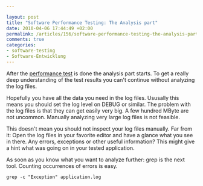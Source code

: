 ```yaml
---

layout: post
title: "Software Performance Testing: The Analysis part"
date: 2010-04-06 17:44:49 +02:00
permalink: /articles/156/software-performance-testing-the-analysis-part/
comments: true
categories: 
- software-testing
- Software-Entwicklung
---
```


After the [performance
test](http://en.wikipedia.org/wiki/Software_performance_testing) is done
the analysis part starts. To get a really deep understanding of the test
results you can't continue without analyzing the log files.

Hopefully you have all the data you need in the log files. Ususally this
means you should set the log level on DEBUG or similar. The problem with
the log files is that they can get easily very big. A few hundred MByte
are not uncommon. Manually analyzing very large log files is not
feasible.

This doesn't mean you should not inspect your log files manually. Far
from it: Open the log files in your favorite editor and have a glance
what you see in there. Any errors, exceptions or other useful
information? This might give a hint what was going on in your tested
application.

As soon as you know what you want to analyze further: grep is the next
tool. Counting occurrences of errors is easy.

`grep -c "Exception" application.log`
